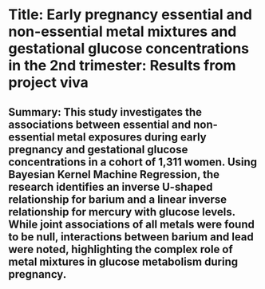 # Title: Early pregnancy essential and non-essential metal mixtures and gestational glucose concentrations in the 2nd trimester: Results from project viva

## Summary: This study investigates the associations between essential and non-essential metal exposures during early pregnancy and gestational glucose concentrations in a cohort of 1,311 women. Using Bayesian Kernel Machine Regression, the research identifies an inverse U-shaped relationship for barium and a linear inverse relationship for mercury with glucose levels. While joint associations of all metals were found to be null, interactions between barium and lead were noted, highlighting the complex role of metal mixtures in glucose metabolism during pregnancy.